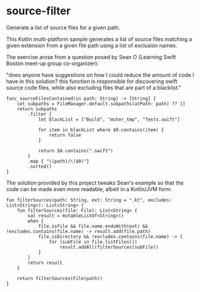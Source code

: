 # source-filter
Generate a list of source files for a given path.

This Kotlin multi-platform sample generates a list of source files
matching a given extension from a given file path using a list of
exclusion names.

The exercise arose from a question posed by Sean O (Learning Swift
Boston meet-up group co-organizer):

"does anyone have suggestions on how I could reduce the amount of code I have in this solution? this function is responsible for discovering swift source code files, while also excluding files that are part of a blacklist."


    func sourceFilesContained(in path: String) -> [String] {
        let subpaths = FileManager.default.subpaths(atPath: path) ?? []
        return subpaths
            .filter {
                let blackList = ["Build", "muter_tmp", "Tests.swift"]

                for item in blackList where $0.contains(item) {
                    return false
                }

                return $0.contains(".swift")
            }
            .map { "\(path)/\($0)"}
            .sorted()
    }

The solution provided by this project tweaks Sean's example so that
the code can be made even more readable, albeit in a Kotlin/JVM form:

    fun filterSources(path: String, ext: String = ".kt", excludes: List<String>): List<String> {
        fun filterSources(file: File): List<String> {
            val result = mutableListOf<String>()
            when {
                file.isFile && file.name.endsWith(ext) && !excludes.contains(file.name) -> result.add(file.path)
                file.isDirectory && !excludes.contains(file.name) -> {
                    for (subFile in file.listFiles())
                        result.addAll(filterSources(subFile))
                }
            }
            return result
        }

        return filterSources(File(path))
    }
